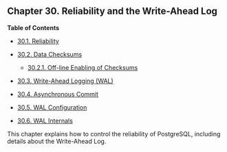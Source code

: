 ## Chapter 30. Reliability and the Write-Ahead Log

**Table of Contents**

- [30.1. Reliability](wal-reliability)
- [30.2. Data Checksums](checksums)

  - [30.2.1. Off-line Enabling of Checksums](checksums#CHECKSUMS-OFFLINE-ENABLE-DISABLE)

- [30.3. Write-Ahead Logging (WAL)](wal-intro)
- [30.4. Asynchronous Commit](wal-async-commit)
- [30.5. WAL Configuration](wal-configuration)
- [30.6. WAL Internals](wal-internals)

This chapter explains how to control the reliability of PostgreSQL, including details about the Write-Ahead Log.
